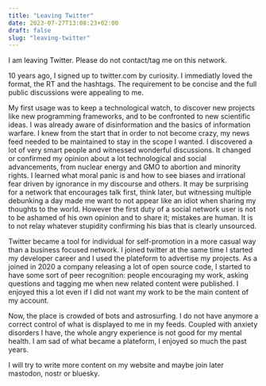 ```yaml
---
title: "Leaving Twitter"
date: 2023-07-27T13:08:23+02:00
draft: false
slug: "leaving-twitter"
---
```


I am leaving Twitter.
Please do not contact/tag me on this network.

10 years ago, I signed up to twitter.com by curiosity.
I immediatly loved the format, the RT and the hashtags.
The requirement to be concise and the full public discussions
were appealing to me.

My first usage was to keep a technological watch, to discover
new projects like new programming frameworks, and to be confronted
to new scientific ideas. I was already aware of disinformation
and the basics of information warfare. I knew from the start
that in order to not become crazy, my news feed needed to be
maintained to stay in the scope I wanted. I discovered a lot
of very smart people and witnessed wonderful discussions.
It changed or confirmed my opinion about a lot technological
and social advancements, from nuclear energy and GMO to 
abortion and minority rights. I learned what moral panic
is and how to see biases and irrational fear driven by ignorance
in my discourse and others. It may be surprising for a network
that encourages talk first, think later, but witnessing
multiple debunking a day made me want to not appear like an
idiot when sharing my thoughts to the world. However the first 
duty of a social network user is not to be ashamed of his own
opinion and to share it; mistakes are human. It is to not 
relay whatever stupidity confirming his bias that is clearly
unsourced.

Twitter became a tool for individual for self-promotion in a
more casual way than a business focused network.
I joined twitter at the same time I started my developer career
and I used the plateform to advertise my projects.
As a joined in 2020 a company releasing a lot of open source code,
I started to have some sort of peer recognition: people encouraging
my work, asking questions and tagging me when new related content 
were published.
I enjoyed this a lot even if I did not want my work to be the
main content of my account.

Now, the place is crowded of bots and astrosurfing. 
I do not have anymore a correct control of what
is displayed to me in my feeds. Coupled with anxiety disorders
I have, the whole angry experience is not good for my mental
health. I am sad of what became a plateform, I enjoyed so much
the past years.

I will try to write more content on my website and 
maybe join later mastodon, nostr or bluesky.

